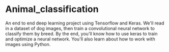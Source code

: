 # Animal_classification
An end to end deep learning project using Tensorflow and Keras.  We'll read in a dataset of dog images, then train a convolutional neural network to classify them by breed.  By the end, you'll know how to use keras to train and optimize a neural network.  You'll also learn about how to work with images using Python.

